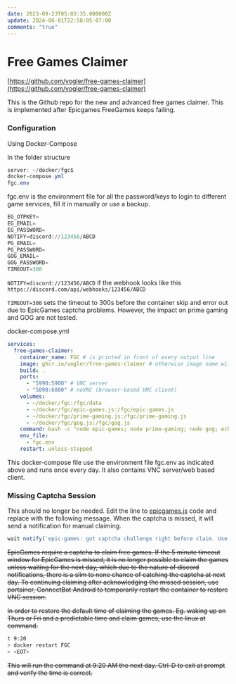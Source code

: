 ```yaml
---
date: 2023-09-23T05:03:35.000000Z
update: 2024-06-01T22:58:05-07:00
comments: "true"
---
```

# Free Games Claimer

[https://github.com/vogler/free-games-claimer](https://github.com/vogler/free-games-claimer)

This is the Github repo for the new and advanced free games claimer. This is implemented after Epicgames FreeGames keeps failing.

### **Configuration**

Using Docker-Compose

In the folder structure

```powershell
server: ~/docker/fgc$
docker-compose.yml
fgc.env
```

fgc.env is the environment file for all the password/keys to login to different game services, fill it in manually or use a backup.

```powershell
EG_OTPKEY=
EG_EMAIL=
EG_PASSWORD=
NOTIFY=discord://123456/ABCD
PG_EMAIL=
PG_PASSWORD=
GOG_EMAIL=
GOG_PASSWORD=
TIMEOUT=300
```

`NOTIFY=discord://123456/ABCD` if the webhook looks like this `https://discord.com/api/webhooks/123456/ABCD`

`TIMEOUT=300` sets the timeout to 300s before the container skip and error out due to EpicGames captcha problems. However, the impact on prime gaming and GOG are not tested.

docker-compose.yml

```yaml
services:
  free-games-claimer:
    container_name: FGC # is printed in front of every output line
    image: ghcr.io/vogler/free-games-claimer # otherwise image name will be free-games-claimer-free-games-claimer
    build: .
    ports:
      - "5990:5900" # VNC server
      - "5890:6080" # noVNC (browser-based VNC client)
    volumes:
      - ~/docker/fgc:/fgc/data
      - ~/docker/fgc/epic-games.js:/fgc/epic-games.js
      - ~/docker/fgc/prime-gaming.js:/fgc/prime-gaming.js
      - ~/docker/fgc/gog.js:/fgc/gog.js
    command: bash -c "node epic-games; node prime-gaming; node gog; echo sleeping; sleep 1d"
    env_file:
      - fgc.env
    restart: unless-stopped

```

This docker-compose file use the environment file fgc.env as indicated above and runs once every day. It also contains VNC server/web based client.

### **Missing Captcha Session**

This should no longer be needed. Edit the line to [epicgames.js](https://github.com/vogler/free-games-claimer/blob/5919d37efaabad98c303e087c4874cffb58b3cb9/epic-games.js#L231) code and replace with the following message. When the captcha is missed, it will send a notification for manual claiming.

```javascript
wait notify(`epic-games: got captcha challenge right before claim. Use VNC to solve it manually. Game link: \n ${url}`)
```

<s>EpicGames require a captcha to claim free games. If the 5 minute timeout window for EpicGames is missed, it is no longer possible to claim the games unless waiting for the next day, which due to the nature of discord notifications, there is a slim to none chance of catching the captcha at next day. To continuing claiming after acknowledging the missed session, use portainer, ConnectBot Android to temporarily restart the container to restore VNC session.</s>

<s>In order to restore the default time of claiming the games. Eg. waking up on Thurs or Fri and a predictable time and claim games, use the linux at command.</s>

```bash
t 9:20
> docker restart FGC
> <EOT>

```

<s>This will run the command at 9:20 AM the next day. Ctrl-D to exit at prompt and verify the time is correct.</s>
